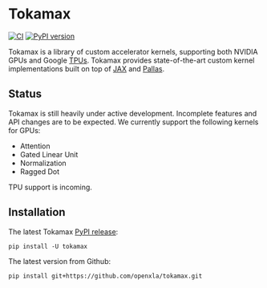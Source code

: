 # Tokamax

[![CI](https://github.com/openxla/tokamax/actions/workflows/ci-build.yml/badge.svg)](https://github.com/openxla/tokamax/actions/workflows/ci-build.yml)
[![PyPI version](https://img.shields.io/pypi/v/tokamax)](https://pypi.org/project/tokamax/)

Tokamax is a library of custom accelerator kernels, supporting both NVIDIA GPUs and Google [TPUs]( https://cloud.google.com/tpu/docs/intro-to-tpu). Tokamax provides state-of-the-art custom kernel implementations built on top of [JAX](https://docs.jax.dev/en/latest/index.html) and [Pallas](https://docs.jax.dev/en/latest/pallas/index.html).

## Status

Tokamax is still heavily under active development. Incomplete features and API changes are to be expected. 
We currently support the following kernels for GPUs:

* Attention
* Gated Linear Unit
* Normalization
* Ragged Dot

TPU support is incoming.

## Installation
The latest Tokamax [PyPI release](https://pypi.org/project/tokamax/):
```
pip install -U tokamax
```
The latest version from Github:
```
pip install git+https://github.com/openxla/tokamax.git
```

